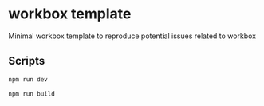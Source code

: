 # workbox template

Minimal workbox template to reproduce potential issues related to workbox

## Scripts

```bash
npm run dev

npm run build
```
